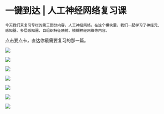 # 一键到达 | 人工神经网络复习课

    今天我们来复习专栏的第三部分内容，人工神经网络。在这个模块里，我们一起学习了神经元、感知器、多层感知器、自组织特征映射、模糊神经网络等内容。

点击要点卡，直达你最需要复习的那一篇。

[![](https://static001.geekbang.org/resource/image/eb/30/eb0908de1ebf5914ced2fa63fcf34c30.jpg)](https://time.geekbang.org/column/article/2208)

[![](https://static001.geekbang.org/resource/image/61/15/61cedd706a18b0b7b07697c6443f4715.jpg)](https://time.geekbang.org/column/article/2444)

[![](https://static001.geekbang.org/resource/image/b8/6e/b885f71e6bef6d5c6d8ae96e73fa2a6e.jpg)](https://time.geekbang.org/column/article/2446)

[![](https://static001.geekbang.org/resource/image/12/1e/12b28b058ec981788aabe18881c5781e.jpg)](https://time.geekbang.org/column/article/2447)

[![](https://static001.geekbang.org/resource/image/98/2b/98778ce46a430c847021f437eefdb62b.jpg)](https://time.geekbang.org/column/article/2643)

[![](https://static001.geekbang.org/resource/image/5d/e1/5d8c880ee0e5dd330df08e9db32558e1.jpg)](https://time.geekbang.org/column/article/2646)

[![](https://static001.geekbang.org/resource/image/ac/1a/ac486b5ea731cdb8be87823e15c5931a.jpg)](https://time.geekbang.org/column/article/2655)
    